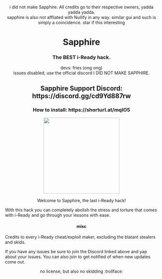 <p align="center">
i did not make Sapphire. All credits go to their respective owners, yadda yadda yadda. <br>
sapphire is also not affliated with Nullify in any way. similar gui and such is simply a coincidence.
star if this interesting
</p>
<h1 align="center">Sapphire</h1>
<h3 align="center">The BEST i-Ready hack.</h3>
<p align="center">
devs: fries (ong ong)<br>
issues disabled, use the official discord
I DID NOT MAKE SAPPHIRE.
</p>
<h2 align="center">Sapphire Support Discord: https://discord.gg/cd9Yd887rw</h2>
<h3 align="center">How to install: https://shorturl.at/mqIO5</h3>
<p align="center">
<img width="250" height="250" src="https://camo.githubusercontent.com/ed579bece53ee97ef4e2b9d5cc297eb8f89567b2e8b6db272494a961ebc231bd/68747470733a2f2f7265732e636c6f7564696e6172792e636f6d2f64626a71666132616c2f696d6167652f75706c6f61642f76313730353239393433332f69636f6e5f6e756c6c6966792e706e67">
</p>

<p align="center">
Welcome to Sapphire, the last i-Ready hack!

With this hack you can completely abolish the stress and torture that comes with i-Ready and go through your lessons with ease.

<h4 align="center">misc</h3>

Credits to every i-Ready cheat/exploit maker, excluding the blatant stealers and skids.

If you have any issues be sure to join the Discord linked above and yap about your issues. You can also join to get notified of when new updates come out.
</p>

<p align="center">no license, but also no skidding :trollface:</p>
